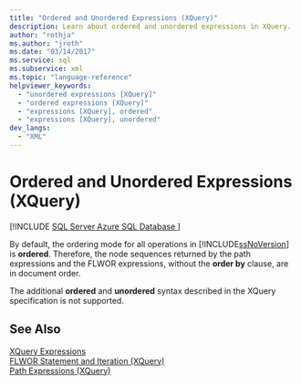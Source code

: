 ```yaml
---
title: "Ordered and Unordered Expressions (XQuery)"
description: Learn about ordered and unordered expressions in XQuery.
author: "rothja"
ms.author: "jroth"
ms.date: "03/14/2017"
ms.service: sql
ms.subservice: xml
ms.topic: "language-reference"
helpviewer_keywords:
  - "unordered expressions [XQuery]"
  - "ordered expressions [XQuery]"
  - "expressions [XQuery], ordered"
  - "expressions [XQuery], unordered"
dev_langs:
  - "XML"
---
```

# Ordered and Unordered Expressions (XQuery)
[!INCLUDE [SQL Server Azure SQL Database ](../includes/applies-to-version/sqlserver.md)]

  By default, the ordering mode for all operations in [!INCLUDE[ssNoVersion](../includes/ssnoversion-md.md)] is **ordered**. Therefore, the node sequences returned by the path expressions and the FLWOR expressions, without the **order by** clause, are in document order.  
  
 The additional **ordered** and **unordered** syntax described in the XQuery specification is not supported.  
  
## See Also  
 [XQuery Expressions](../xquery/xquery-expressions.md)   
 [FLWOR Statement and Iteration &#40;XQuery&#41;](../xquery/flwor-statement-and-iteration-xquery.md)   
 [Path Expressions &#40;XQuery&#41;](../xquery/path-expressions-xquery.md)  
  
  
